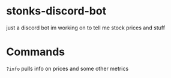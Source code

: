 # stonks-discord-bot

just a discord bot im working on to tell me stock prices and stuff

# Commands

`?info` pulls info on prices and some other metrics
